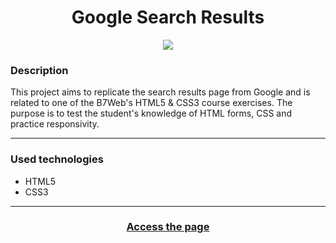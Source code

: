 <div align="center">
  <h1>Google Search Results</h1>
  <img src="https://user-images.githubusercontent.com/50418249/87257742-e924af00-c473-11ea-9889-de7e9be9ff48.png">
</div>

<h3>Description</h3>
<p>This project aims to replicate the search results page from Google and is related to one of the B7Web's HTML5 & CSS3 course exercises. 
The purpose is to test the student's knowledge of HTML forms, CSS and practice responsivity.</p>

<hr>

<h3>Used technologies</h3>
<ul>
  <li>HTML5</li>
  <li>CSS3</li>
</ul>

<hr>

<h3 align="center"><a href="https://nyratyto.github.io/google-search-results/">Access the page</a></h3>
